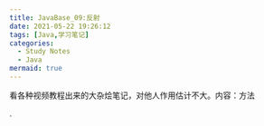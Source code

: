 ```yaml
---
title: JavaBase_09:反射
date: 2021-05-22 19:26:12
tags: [Java,学习笔记]
categories: 
  - Study Notes
  - Java
mermaid: true
---
```

看各种视频教程出来的大杂烩笔记，对他人作用估计不大。内容：方法
<!-- more -->

.